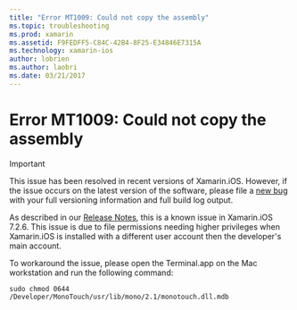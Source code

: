 ```yaml
---
title: "Error MT1009: Could not copy the assembly"
ms.topic: troubleshooting
ms.prod: xamarin
ms.assetid: F9FEDFF5-C84C-42B4-8F25-E34846E7315A
ms.technology: xamarin-ios
author: lobrien
ms.author: laobri
ms.date: 03/21/2017
---
```


# Error MT1009: Could not copy the assembly

> [!IMPORTANT]
> This issue has been resolved in recent versions of Xamarin.iOS. However, if the issue occurs on the latest version of the software, please file a [new bug](~/cross-platform/troubleshooting/questions/howto-file-bug.md) with your full versioning information and full build log output.

As described in our [Release Notes](https://github.com/xamarin/release-notes-archive/blob/master/release-notes/ios/xamarin.ios_7/xamarin.ios_7.2/index.md), this is a known issue in Xamarin.iOS 7.2.6. This issue is due to file permissions needing higher privileges when Xamarin.iOS is installed with a different user account then the developer's main account.

To workaround the issue, please open the Terminal.app on the Mac workstation and run the following command:

`sudo chmod 0644 /Developer/MonoTouch/usr/lib/mono/2.1/monotouch.dll.mdb`
